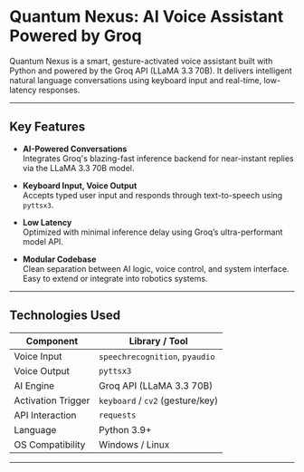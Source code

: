 #  Quantum Nexus: AI Voice Assistant Powered by Groq

Quantum Nexus is a smart, gesture-activated voice assistant built with Python and powered by the Groq API (LLaMA 3.3 70B). It delivers intelligent natural language conversations using keyboard input and real-time, low-latency responses.

---

##  Key Features

-  **AI-Powered Conversations**  
  Integrates Groq's blazing-fast inference backend for near-instant replies via the LLaMA 3.3 70B model.

-  **Keyboard Input, Voice Output**  
  Accepts typed user input and responds through text-to-speech using `pyttsx3`.

-  **Low Latency**  
  Optimized with minimal inference delay using Groq’s ultra-performant model API.

-  **Modular Codebase**  
  Clean separation between AI logic, voice control, and system interface. Easy to extend or integrate into robotics systems.

---

##  Technologies Used

| **Component**           | **Library / Tool**   |
|--------------------|--------------------------|
| Voice Input         | `speechrecognition`, `pyaudio` |
| Voice Output        | `pyttsx3`                |
| AI Engine           | Groq API (LLaMA 3.3 70B) |
| Activation Trigger  | `keyboard` / `cv2` (gesture/key) |
| API Interaction     | `requests`               |
| Language            | Python 3.9+              |
| OS Compatibility    | Windows / Linux          |

---


